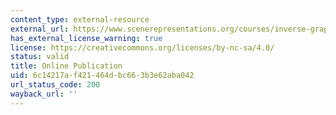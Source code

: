 ```yaml
---
content_type: external-resource
external_url: https://www.scenerepresentations.org/courses/inverse-graphics/
has_external_license_warning: true
license: https://creativecommons.org/licenses/by-nc-sa/4.0/
status: valid
title: Online Publication
uid: 6c14217a-f421-464d-bc66-3b3e62aba042
url_status_code: 200
wayback_url: ''
---
```

